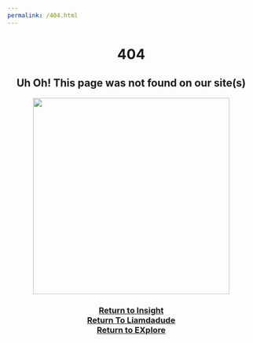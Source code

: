 ```yaml
---
permalink: /404.html
---
```

<html>
 <head>
  
   <link href="global.css" rel="stylesheet" type="text/css" />
 </head>

 <body>
 <center><h1>404</h1></center>
 <center><h2>Uh Oh! This page was not found on our site(s)</h2>
<img src="https://nineplanets.org/wp-content/uploads/2020/09/LIFT-Mars-the-Red-Planet-1600x900-1.jpg" height="400">
<h3><a href="/InsightAerospace/home.html">Return to Insight</a><br><a href="/index.html">Return To Liamdadude</a><br><a href="https://liamdadude.github.io/EXploreProgram/home.html">Return to EXplore</a></h3>
 </center>
 </body>
 </html> 
